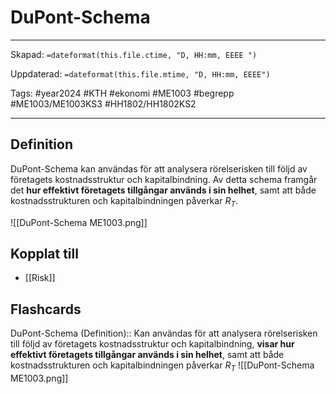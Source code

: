 # DuPont-Schema

---

Skapad: `=dateformat(this.file.ctime, "D, HH:mm, EEEE ")`

Uppdaterad: `=dateformat(this.file.mtime, "D, HH:mm, EEEE")`

Tags: #year2024 #KTH #ekonomi #ME1003 #begrepp #ME1003/ME1003KS3 #HH1802/HH1802KS2

---

## Definition

DuPont-Schema kan användas för att analysera rörelserisken till följd av företagets kostnadsstruktur och kapitalbindning. Av detta schema framgår det **hur effektivt företagets tillgångar används i sin helhet**, samt att både kostnadsstrukturen och kapitalbindningen påverkar $R_{T}$.

![[DuPont-Schema ME1003.png]]

## Kopplat till

- [[Risk]]

## Flashcards

DuPont-Schema (Definition):: Kan användas för att analysera rörelserisken till följd av företagets kostnadsstruktur och kapitalbindning, **visar hur effektivt företagets tillgångar används i sin helhet**, samt att både kostnadsstrukturen och kapitalbindningen påverkar $R_{T}$ ![[DuPont-Schema ME1003.png]]
<!--SR:!2024-04-16,14,250!2024-04-23,5,210-->
